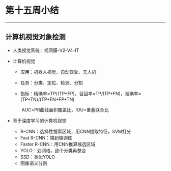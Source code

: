# 第十五周小结
---
## 计算机视觉对象检测
* 人类视觉系统：视网膜-V2-V4-IT

* 计算机视觉

  * 应用：机器人视觉、自动驾驶、无人机

  * 任务：分类、定位、检测、分割

  * 指标：精确率=TP/(TP+FP)，召回率=TP/(TP+FN)，准确率=(TP+TN)/(TP+FN+FP+TN)

    ​            AUC=PR曲线面积覆盖比，IOU=重叠联合比

* 基于深度学习的计算机视觉

  * R-CNN：选择性搜索区域，用CNN提取特征，SVM打分
  * Fast R-CNN：端到端训练
  * Faster R-CNN：用CNN推算候选区域
  * YOLO：划网格，逐个分类再整合
  * SSD：类似YOLO
  * 图像语义分割